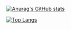 [![Anurag's GitHub stats](https://github-readme-stats.vercel.app/api?username=davidalbertocolindresfortin)](https://github.com/anuraghazra/github-readme-stats)

[![Top Langs](https://github-readme-stats.vercel.app/api/top-langs/?username=davidalbertocolindresfortin&layout=compact)](https://github.com/anuraghazra/github-readme-stats)


